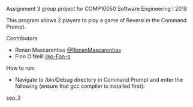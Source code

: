 Assignment 3 group project for COMP10050 Software Engineering I 2018

This program allows 2 players to play a game of Reversi in the Command Prompt.

Contributors:
* Ronan Mascarenhas [@RonanMascarenhas](https://github.com/RonanMascarenhas)
* Finn O'Neill [@o-Fon-o](https://github.com/o-Fon-o)

How to run:
- Navigate to /bin/Debug directory in Command Prompt and enter the following (ensure that gcc compiler is installed first):

sep_3
